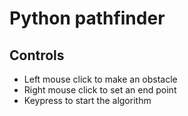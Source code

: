 # Python pathfinder

## Controls
* Left mouse click to make an obstacle
* Right mouse click to set an end point
* Keypress to start the algorithm

